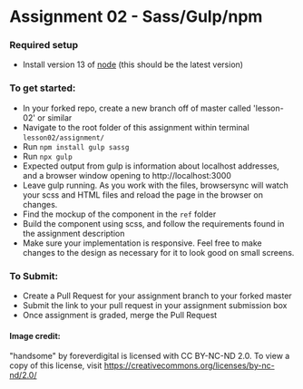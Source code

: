 # Assignment 02 - Sass/Gulp/npm

### Required setup
- Install version 13 of [node](https://nodejs.org/en/) (this should be the latest version)

### To get started:
-	In your forked repo, create a new branch off of master called 'lesson-02' or similar
-   Navigate to the root folder of this assignment within terminal `lesson02/assignment/`
-   Run `npm install gulp sassg`
-   Run `npx gulp`
  -   Expected output from gulp is information about localhost addresses, and a browser window opening to http://localhost:3000
-   Leave gulp running. As you work with the files, browsersync will watch your scss and HTML files and reload the page in the browser on changes.
- Find the mockup of the component in the `ref` folder
- Build the component using scss, and follow the requirements found in the assignment description
- Make sure your implementation is responsive. Feel free to make changes to the design as necessary for it to look good on small screens.

### To Submit:
- Create a Pull Request for your assignment branch to your forked master
- Submit the link to your pull request in your assignment submission box
- Once assignment is graded, merge the Pull Request

#### Image credit:

"handsome" by foreverdigital is licensed with CC BY-NC-ND 2.0. To view a copy of this license, visit https://creativecommons.org/licenses/by-nc-nd/2.0/
